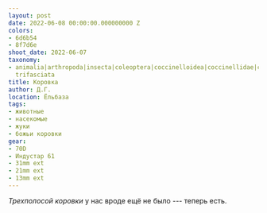 ```yaml
---
layout: post
date: 2022-06-08 00:00:00.000000000 Z
colors:
- 6d6b54
- 8f7d6e
shoot_date: 2022-06-07
taxonomy:
- animalia|arthropoda|insecta|coleoptera|coccinelloidea|coccinellidae|coccinella|coccinella
  trifasciata
title: Коровка
author: Д.Г.
location: Ёльбаза
tags:
- животные
- насекомые
- жуки
- божьи коровки
gear:
- 70D
- Индустар 61
- 31mm ext
- 21mm ext
- 13mm ext
---
```

_Трехполосой коровки_ у нас вроде ещё не было --- теперь есть.
